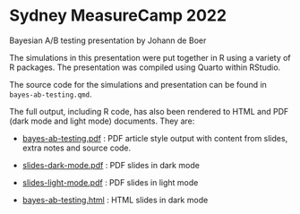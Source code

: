 # Sydney MeasureCamp 2022

Bayesian A/B testing presentation by Johann de Boer

The simulations in this presentation were put together in R using a variety of R packages. The presentation was compiled using Quarto within RStudio.

The source code for the simulations and presentation can be found in `bayes-ab-testing.qmd`.

The full output, including R code, has also been rendered to HTML and PDF (dark mode and light mode) documents. They are:

-   [bayes-ab-testing.pdf](./bayes-ab-testing.pdf) : PDF article style output with content from slides, extra notes and source code.

-   [slides-dark-mode.pdf](./slides-dark-mode.pdf) : PDF slides in dark mode

-   [slides-light-mode.pdf](./slides-light-mode.pdf) : PDF slides in light mode

-   [bayes-ab-testing.html](./bayes-ab-testing.html) : HTML slides in dark mode
